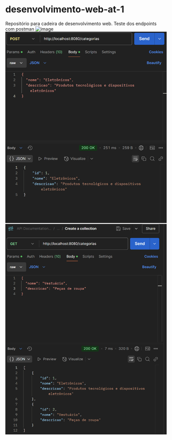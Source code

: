 # desenvolvimento-web-at-1
Repositório para cadeira de desenvolvimento web.
Teste dos endpoints com postman
![image](https://github.com/user-attachments/assets/cc2a20d9-17aa-4681-80bb-a28bd441bec9)
![image](https://raw.githubusercontent.com/juliareboucas/desenvolvimento-web-at-1/refs/heads/main/post.png)
![image](get.png)
